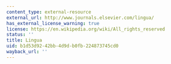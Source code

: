```yaml
---
content_type: external-resource
external_url: http://www.journals.elsevier.com/lingua/
has_external_license_warning: true
license: https://en.wikipedia.org/wiki/All_rights_reserved
status: ''
title: Lingua
uid: b1d53d92-42bb-4d9d-b0fb-224873745cd0
wayback_url: ''
---
```

